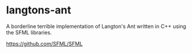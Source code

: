 # langtons-ant
A borderline terrible implementation of Langton's Ant written in C++ using the SFML libraries.

https://github.com/SFML/SFML
